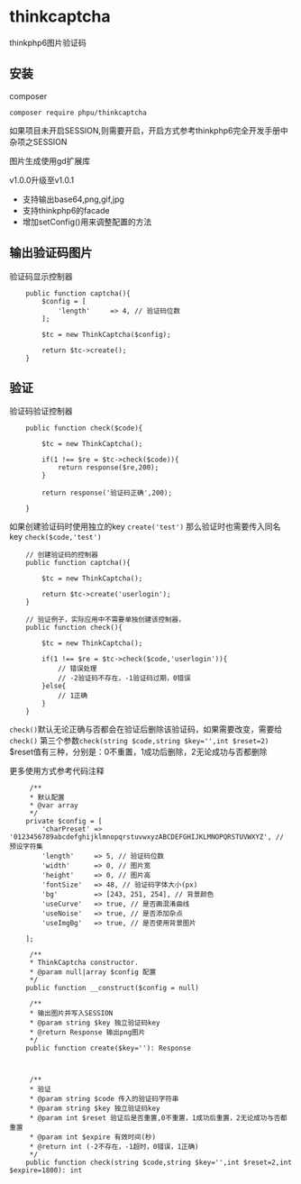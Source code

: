 # thinkcaptcha
thinkphp6图片验证码



## 安装

composer
```
composer require phpu/thinkcaptcha
```
如果项目未开启SESSION,则需要开启，开启方式参考thinkphp6完全开发手册中杂项之SESSION

图片生成使用gd扩展库

v1.0.0升级至v1.0.1

- 支持输出base64,png,gif,jpg
- 支持thinkphp6的facade
- 增加setConfig()用来调整配置的方法

## 输出验证码图片

验证码显示控制器
```
    public function captcha(){
        $config = [
            'length'     => 4, // 验证码位数
        ];

        $tc = new ThinkCaptcha($config);

        return $tc->create();
    }
```
## 验证
验证码验证控制器
```
    public function check($code){

        $tc = new ThinkCaptcha();

        if(1 !== $re = $tc->check($code)){
            return response($re,200);
        }

        return response('验证码正确',200);

    }
```

如果创建验证码时使用独立的key
`
create('test')
`
那么验证时也需要传入同名key
`
check($code,'test')
`

```
    // 创建验证码的控制器
    public function captcha(){

        $tc = new ThinkCaptcha();

        return $tc->create('userlogin');
    }

    // 验证例子，实际应用中不需要单独创建该控制器，
    public function check(){

        $tc = new ThinkCaptcha();

        if(1 !== $re = $tc->check($code,'userlogin')){
            // 错误处理
            // -2验证码不存在，-1验证码过期，0错误
        }else{
            // 1正确
        }
    }

```

`check()`默认无论正确与否都会在验证后删除该验证码，如果需要改变，需要给`check()`
第三个参数`check(string $code,string $key='',int $reset=2)`
$reset值有三种，分别是：0不重置，1成功后删除，2无论成功与否都删除


更多使用方式参考代码注释

```
     /**
     * 默认配置
     * @var array 
     */
    private $config = [
        'charPreset' => '0123456789abcdefghijklmnopqrstuvwxyzABCDEFGHIJKLMNOPQRSTUVWXYZ', // 预设字符集
        'length'     => 5, // 验证码位数
        'width'      => 0, // 图片宽
        'height'     => 0, // 图片高
        'fontSize'   => 48, // 验证码字体大小(px)
        'bg'         => [243, 251, 254], // 背景颜色
        'useCurve'   => true, // 是否画混淆曲线
        'useNoise'   => true, // 是否添加杂点
        'useImgBg'   => true, // 是否使用背景图片

    ];

     /**
     * ThinkCaptcha constructor.
     * @param null|array $config 配置
     */
    public function __construct($config = null)

     /**
     * 输出图片并写入SESSION
     * @param string $key 独立验证码key
     * @return Response 输出png图片
     */
    public function create($key=''): Response



     /**
     * 验证
     * @param string $code 传入的验证码字符串
     * @param string $key 独立验证码key
     * @param int $reset 验证后是否重置,0不重置，1成功后重置，2无论成功与否都重置
     * @param int $expire 有效时间(秒)
     * @return int (-2不存在，-1超时，0错误，1正确)
     */
    public function check(string $code,string $key='',int $reset=2,int $expire=1800): int
```
